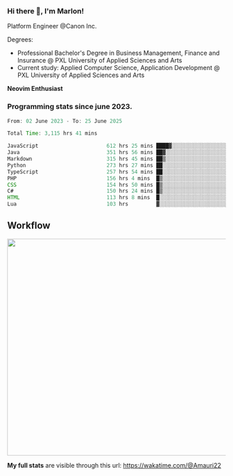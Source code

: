 
### Hi there 👋, I'm Marlon!

Platform Engineer @Canon Inc.

Degrees: 
- Professional Bachelor's Degree in Business Management, Finance and Insurance @ PXL University of Applied Sciences and Arts
- Current study: Applied Computer Science, Application Development @ PXL University of Applied Sciences and Arts

**Neovim Enthusiast**

### Programming stats since june 2023.
<!--START_SECTION:waka-->

```java
From: 02 June 2023 - To: 25 June 2025

Total Time: 3,115 hrs 41 mins

JavaScript                      612 hrs 25 mins ████▓░░░░░░░░░░░░░░░░░░░░   19.22 %
Java                            351 hrs 56 mins ██▓░░░░░░░░░░░░░░░░░░░░░░   11.04 %
Markdown                        315 hrs 45 mins ██▒░░░░░░░░░░░░░░░░░░░░░░   09.91 %
Python                          273 hrs 27 mins ██░░░░░░░░░░░░░░░░░░░░░░░   08.58 %
TypeScript                      257 hrs 54 mins ██░░░░░░░░░░░░░░░░░░░░░░░   08.09 %
PHP                             156 hrs 4 mins  █▒░░░░░░░░░░░░░░░░░░░░░░░   04.90 %
CSS                             154 hrs 50 mins █▒░░░░░░░░░░░░░░░░░░░░░░░   04.86 %
C#                              150 hrs 24 mins █▒░░░░░░░░░░░░░░░░░░░░░░░   04.72 %
HTML                            113 hrs 8 mins  █░░░░░░░░░░░░░░░░░░░░░░░░   03.55 %
Lua                             103 hrs         ▓░░░░░░░░░░░░░░░░░░░░░░░░   03.23 %
```

<!--END_SECTION:waka-->

## Workflow
<a href="https://wakatime.com"><img width="750" height="500" src="https://wakatime.com/share/@Amauri22/c9755ad7-b574-44e4-a9ee-ddb3582724ea.png" /></a>

**My full stats** are visible through this url: https://wakatime.com/@Amauri22
